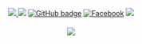 <p align="center">
  <a href="http://nirob4tech.blogspot.com/" target="_blank">
    <img src="https://img.shields.io/website?label=nirob4tech.blogspot.com/&style=for-the-badge&url=http://nirob4tech.blogspot.com/" />
  </a>
<a href="https://twitter.com/x1337loser" target="_blank">
    <img src="https://img.shields.io/twitter/follow/x1337loser?label=Twitter&color=00acee&logo=twitter&style=for-the-badge" /></a>

<a href="https://github.com/x1337loser" target="_blank">
    <img src="https://img.shields.io/github/followers/x1337loser?label=GitHub&logo=GitHub&style=for-the-badge" alt="GitHub badge" /></a>
    
<a href="https://facebook.com/x1337loser" target="_blank">
    <img src="https://img.shields.io/badge/Facebook-Connect-brightgreen?style=for-the-badge&logo=facebook" alt="Facebook" /></a>
  
  <a href="https://youtube.com/@x1337loser?sub_confirmation=1" target="_blank">
    <img src="https://img.shields.io/youtube/channel/subscribers/UCINg7ptOzX3bcFKZEbfLqWQ?color=FF0000&label=Youtube&logo=Youtube&style=for-the-badge" />
  </a>
</p>
<h4 align="center"><img src="https://github-readme-stats.vercel.app/api?username=x1337loser&show_icons=true&theme=dark" /></h4>


